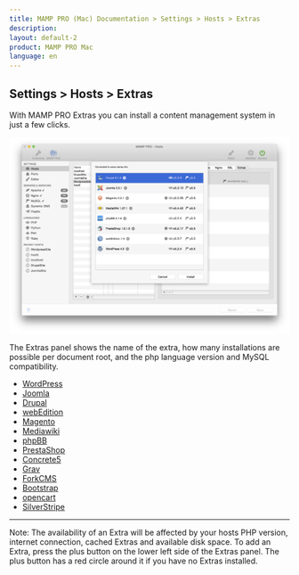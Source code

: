 ```yaml
---
title: MAMP PRO (Mac) Documentation > Settings > Hosts > Extras
description: 
layout: default-2
product: MAMP PRO Mac
language: en
---
```


## Settings > Hosts > Extras

With MAMP PRO Extras you can install a content management system in just a few clicks.

![MAMP](/en/MAMP-PRO-Mac/Settings/Hosts/Extras/ExtrasPreview.png)

The Extras panel shows the name of the extra, how many installations are possible per document root, and the php language version and MySQL compatibility.

- [WordPress](WordPress/)  
- [Joomla](Joomla/)  
- [Drupal](Drupal/) 
- [webEdition](webEdition/)
- [Magento](Magento/)
- [Mediawiki](Mediawiki/) 
- [phpBB](phpBB/) 
- [PrestaShop](PrestaShop/)
- [Concrete5](Concrete5/) 
- [Grav](Grav/) 
- [ForkCMS](ForkCMS/)
- [Bootstrap](Bootstrap/)
- [opencart](opencart/) 
- [SilverStripe](SilverStripe/) 

---

<div class="alert" role="alert">
Note: The availability of an Extra will be affected by your hosts PHP version, internet connection, cached Extras and available disk space. To add an Extra, press the plus button on the lower left side of the Extras panel. The plus button has a red circle around it if you have no Extras installed.
</div>






